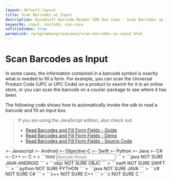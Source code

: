 ```yaml
---
layout: default-layout
title: Scan Barcodes as Input
description: Dynamsoft Barcode Reader SDK Use Case - Scan Barcodes as Input
keywords: input, barcode, use-case
noTitleIndex: true
permalink: /programming/usecases/scan-barcodes-as-input.html
---
```


# Scan Barcodes as Input

In some cases, the information contained in a barcode symbol is exactly what is needed to fill a form. For example, you can scan the Universal Product Code (UPC or UPC Code) on a product to search for it in an online store, or you can scan the barcode on a courier package to see where it has been.

The following code shows how to automatically invoke the sdk to read a barcode and fill an input box.

> If you are using the JavaScript edition, also check out:
>
> * <a target = "_blank" href="https://www.dynamsoft.com/barcode-reader/docs/web/programming/javascript/samples-demos/usecase1-formfill.html?utm_source=usecaseArticle">Read Barcodes and Fill Form Fields - Guide</a>
> * <a target = "_blank" href="https://demo.dynamsoft.com/Samples/DBR/JS/4.use-case/1.fill-a-form-with-barcode-reading.html?utm_source=usecaseArticle">Read Barcodes and Fill Form Fields - Demo</a>
> * <a target = "_blank" href="https://github.com/Dynamsoft/barcode-reader-javascript-samples/blob/main/4.use-case/1.fill-a-form-with-barcode-reading.html?utm_source=usecaseArticle">Read Barcodes and Fill Form Fields - Source Code</a>

<div class="sample-code-prefix template2"></div>
   >- Javascript
   >- Android
   >- Objective-C
   >- Swift
   >- Python
   >- Java
   >- C#
   >- C++
   >- C
   >
>
```html
<input id="input-to-fill" type="text" readonly="true" placeholder="Barcode Result">
<script>
let scanner = null;
Dynamsoft.DBR.BarcodeReader.license = 'DLS2eyJvcmdhbml6YXRpb25JRCI6IjIwMDAwMSJ9';
(async function () {
    document.getElementById("input-to-fill").addEventListener('click', async function () {
        try {
            scanner = scanner || await Dynamsoft.DBR.BarcodeScanner.createInstance();
            scanner.onUniqueRead = (txt, result) => {
                this.value = result.barcodeText;
                scanner.hide();
            };
            await scanner.show();
        } catch (ex) {
            alert(ex.message);
            throw ex;
        }
    });
})();
</script>
```
>
```java
NOT SURE JAVA-ANDROID
```
>
```objc
NOT SURE OBJC
```
>
```swift
NOT SURE SWIFT
```
>
```python
NOT SURE PYTHON
```
>
```java
NOT SURE JAVA
```
>
```c#
NOT SURE C#
```
>
```c++
NOT SURE C++
```
>```c
NOT SURE C
```
